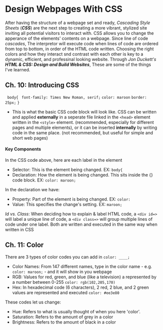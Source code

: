 # Design Webpages With CSS
After having the structure of a webpage set and ready, *Cascading Style Sheets* (***CSS***) are the next step to creating a more vibrant, stylized site inviting all potential visitors to interact with. CSS allows you to change the apperance of the elements' contents on a webpage. Since line of code *cascades*, The interpretor will execute code when lines of code are ordered from top to bottom, in order of the HTML code written. Choosing the right colors and how they interact snd contrast with each other is key to a dynamic, efficient, and professinal looking website. Through *Jon Duckett's* ***HTML & CSS: Design and Build Websites***, These are some of the things I've learned.

## Ch. 10: Introducing CSS
` body{`
   ` font-family: Times New Roman, serif;`
    `color: maroon`
    `border: 25px;`
`} `

+  This is what the basic CSS code block will look like. CSS can be written and applied **externally** in a seperate file linked in the `<head>` element written in the `<style>` element. (recommended, especially for different pages and multiple elements), or it can be inserted **internally** by writing code in the same place. (not recommended, but useful for simple and short web pages)
#### **Key Components**
In the CSS code above, here are each label in the element 
+ Selector: This is the element being changed. EX: `body{`
+ Declaration: How the element is being changed. This sits inside the {} code block. EX: `color: maroon;`

In the declaration we have:
+ Property: Part of the element is being changed. EX: `color:`
+ Value: This specifies the change's setting. EX: `maroon;`
    
 *Id vs. Class*: When deciding how to explain & label HTML code, a `<div id=>` will label a unique line of code, a 
 `<div class=>` will group multiple lines of code under one label. Both are written and executed in the same way when written in CSS

## Ch. 11: Color
There are 3 types of color codes you can add in `color: ____;` 
+ Color Names: From 147 different names, type in the color name - e.g. `color: maroon;` - and it will show in you webpage
+ RGB: Values for red, green, and blue (like a television) a represented by a number between 0-255  `color: rgb(102,205,170)`
+ Hex: In hexadecimal code (6 characters), 2 red, 2 blue, and 2 green values are represented and executed `color: #ee3e80`

These codes let us change:
+ Hue: Refers to what is usually thought of when you here 'color'. 
+ Saturation: Refers to the amount of grey in a color
+ Brightness: Refers to the amount of black in a color
